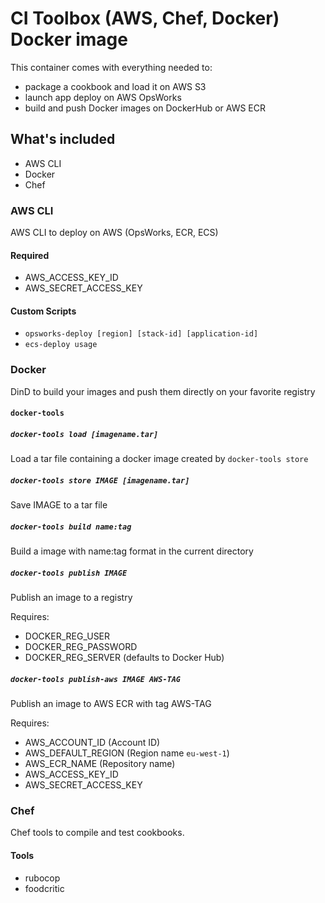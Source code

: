 # CI Toolbox (AWS, Chef, Docker) Docker image

This container comes with everything needed to:
- package a cookbook and load it on AWS S3
- launch app deploy on AWS OpsWorks
- build and push Docker images on DockerHub or AWS ECR

## What's included
 - AWS CLI
 - Docker
 - Chef

### AWS CLI
AWS CLI to deploy on AWS (OpsWorks, ECR, ECS)
#### Required
  - AWS_ACCESS_KEY_ID
  - AWS_SECRET_ACCESS_KEY

#### Custom Scripts
  - `opsworks-deploy [region] [stack-id] [application-id]`
  - `ecs-deploy usage`

### Docker
DinD to build your images and push them directly on your favorite registry

#### `docker-tools`

##### `docker-tools load [imagename.tar]`
Load a tar file containing a docker image created by `docker-tools store`
##### `docker-tools store IMAGE [imagename.tar]`
Save IMAGE to a tar file
##### `docker-tools build name:tag`
Build a image with name:tag format in the current directory
##### `docker-tools publish IMAGE`
Publish an image to a registry

Requires:
 - DOCKER_REG_USER
 - DOCKER_REG_PASSWORD
 - DOCKER_REG_SERVER (defaults to Docker Hub)

##### `docker-tools publish-aws IMAGE AWS-TAG`
Publish an image to AWS ECR with tag AWS-TAG

Requires:
 - AWS_ACCOUNT_ID (Account ID)
 - AWS_DEFAULT_REGION (Region name `eu-west-1`)
 - AWS_ECR_NAME (Repository name)
 - AWS_ACCESS_KEY_ID
 - AWS_SECRET_ACCESS_KEY

### Chef
Chef tools to compile and test cookbooks.
#### Tools
  - rubocop
  - foodcritic
